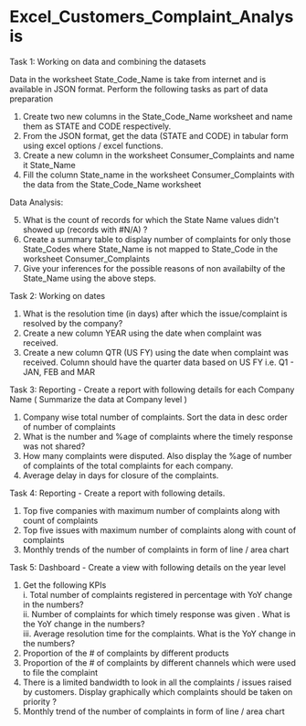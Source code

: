 # Excel_Customers_Complaint_Analysis

																	
Task 1: 
Working on data and combining the datasets	
 
Data in the worksheet State_Code_Name is take from internet and is available in JSON format. Perform the following tasks as part of data preparation																
1. Create two new columns in the State_Code_Name worksheet and name them as STATE and CODE respectively.																
2. From the JSON format, get the data (STATE and CODE) in tabular form using excel options / excel functions.																
3. Create a new column in the worksheet Consumer_Complaints and name it State_Name																
4. Fill the column State_name in the worksheet Consumer_Complaints with the data from the State_Code_Name worksheet																
																	
Data Analysis:
 
5. What is the count of records for which the State Name values didn't showed up (records with #N/A) ?																
6. Create a summary table to display number of complaints for only those State_Codes where State_Name is not mapped to State_Code in the worksheet Consumer_Complaints																
7. Give your inferences for the possible reasons of non availabilty of the State_Name using the above steps.																


 Task 2: 
 Working on dates		
 
1. What is the resolution time (in days) after which the issue/complaint is resolved by the company?																
2. Create a new column YEAR using the date when complaint was received.																
3. Create a new column QTR (US FY) using the date when complaint was received. Column should have the quarter data based on US FY i.e. Q1 - JAN, FEB and MAR																

Task 3: 
Reporting - Create a report with following details for each Company Name ( Summarize the data at Company level )	

1. Company wise total number of complaints. Sort the data in desc order of number of complaints																
2.  What is the number and %age of complaints where the timely response was not shared?																
3. How many complaints were disputed. Also display the %age of number of complaints of the total complaints for each company.																
4.  Average delay in days for closure of the complaints.																


																
Task 4: 
Reporting - Create a report with following details.				

1. Top five companies with maximum number of complaints along with count of complaints																
2. Top five issues with maximum number of complaints along with count of complaints																
3. Monthly trends of the number of complaints in form of line / area chart																


																
Task 5: 
Dashboard - Create a view with following details on the year level		

1. Get the following KPIs																
i. Total number of complaints registered in percentage with YoY change in the numbers?																
ii. Number of complaints for which timely response was given . What is the YoY change in the numbers?																
iii. Average resolution time for the complaints. What is the YoY change in the numbers?																
2. Proportion of the # of complaints by different products																
3. Proportion of the # of complaints by different channels which were used to file the complaint 																
4. There is a limited bandwidth to look in all the complaints / issues raised by customers. Display graphically which complaints should be taken on priority ?																
5. Monthly trend of the number of complaints in form of line / area chart 																






